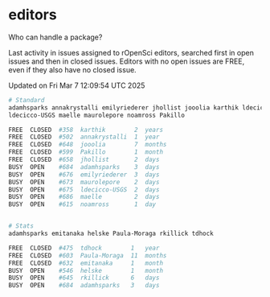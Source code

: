 # editors

Who can handle a package?

Last activity in issues assigned to rOpenSci editors, searched first in open
issues and then in closed issues. Editors with no open issues are FREE, even if
they also have no closed issue.


Updated on Fri Mar 7 12:09:54 UTC 2025

```bash
# Standard
adamhsparks annakrystalli emilyriederer jhollist jooolia karthik ldecicco
ldecicco-USGS maelle maurolepore noamross Pakillo

FREE  CLOSED  #358  karthik        2  years
FREE  CLOSED  #502  annakrystalli  1  year
FREE  CLOSED  #648  jooolia        7  months
FREE  CLOSED  #599  Pakillo        1  month
FREE  CLOSED  #658  jhollist       2  days
BUSY  OPEN    #684  adamhsparks    3  days
BUSY  OPEN    #676  emilyriederer  3  days
BUSY  OPEN    #673  maurolepore    2  days
BUSY  OPEN    #675  ldecicco-USGS  2  days
BUSY  OPEN    #686  maelle         2  days
BUSY  OPEN    #615  noamross       1  day


# Stats
adamhsparks emitanaka helske Paula-Moraga rkillick tdhock

FREE  CLOSED  #475  tdhock        1   year
FREE  CLOSED  #603  Paula-Moraga  11  months
FREE  CLOSED  #632  emitanaka     1   month
BUSY  OPEN    #546  helske        1   month
BUSY  OPEN    #645  rkillick      6   days
BUSY  OPEN    #684  adamhsparks   3   days
```
